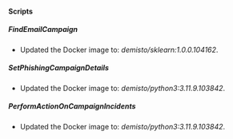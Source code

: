 
#### Scripts

##### FindEmailCampaign
- Updated the Docker image to: *demisto/sklearn:1.0.0.104162*.


##### SetPhishingCampaignDetails
- Updated the Docker image to: *demisto/python3:3.11.9.103842*.


##### PerformActionOnCampaignIncidents
- Updated the Docker image to: *demisto/python3:3.11.9.103842*.





